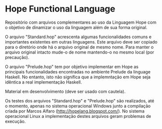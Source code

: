 # Hope Functional Language

Repositório com arquivos complementares ao uso da Linguagem Hope com o objetivo de dinamizar o uso da linguagem além de sua forma original.

O arquivo "Standard.hop" acrescenta algumas funcionalidades comuns e importantes existentes em outras linguagens. Este arquivo deve ser copiado para o diretório onde há o arquivo original de mesmo nome. Para manter o arquivo original intacto mude-o de nome mantendo-o no mesmo local (por precaução).

O arquivo "Prelude.hop" tem por objetivo implementar em Hope as principais funcionalidades encontradas no ambiente Prelude da linguage Haskell. No entanto, isto não significa que a implemntação em Hope seja idêntica a real implementação Haskell.

Material em desenvolvimento (deve ser usado com cautela).

Os testes dos arquivos "Standard.hop" e "Prelude.hop" são realizados, até o momento, apenas no sistema operacional Windows junto a compilação criada por Marcos Alfaro (http://hopelang.blogspot.com/). No sistema operacional Linux a implementação destes arquivos geram problemas de execução.
